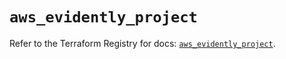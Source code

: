 # `aws_evidently_project`

Refer to the Terraform Registry for docs: [`aws_evidently_project`](https://registry.terraform.io/providers/hashicorp/aws/4.67.0/docs/resources/evidently_project).
